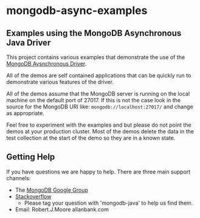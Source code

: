 mongodb-async-examples
======================

## Examples using the MongoDB Asynchronous Java Driver

This project contains various examples that demonstrate the use of the [MongoDB Aysnchronous Driver](http://www.allanbank.com/mongodb-async-driver). 

All of the demos are self contained applications that can be quickly run to demonstrate various features of the driver. 

All of the demos assume that the MongoDB server is running on the local machine on the default port of 27017. If this is not the case look in the source for the MongoDB URI like: ```mongodb://localhost:27017/``` and change as appropriate.

Feel free to experiment with the examples and but please do not point the demos at your production cluster. Most of the demos delete the data in the test collection at the start of the demo so they are in a known state.

## Getting Help 

If you have questions we are happy to help. There are three main support channels:

* The [MongoDB Google Group](https://groups.google.com/forum/#!forum/mongodb-user)
* [Stackoverflow](http://stackoverflow.com/questions/tagged/mongodb-java)
  * Please tag your question with 'mongodb-java' to help us find them.
* Email: Robert.J.Moore <at> allanbank.com


